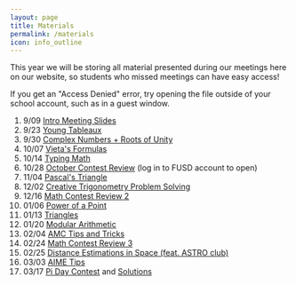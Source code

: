 ```yaml
---
layout: page
title: Materials
permalink: /materials
icon: info_outline
---
```


This year we will be storing all material presented during our meetings here on our website, so students who missed meetings can have easy access!

If you get an "Access Denied" error, try opening the file outside of your school account, such as in a guest window.

1. 9/09 [Intro Meeting Slides](https://drive.google.com/file/d/153Unq3jsodnlcPZe5AORtbfQWt5DrGEX/view?usp=sharing)
2. 9/23 [Young Tableaux](https://drive.google.com/file/d/1HLauJrhsGmtjEVsCqzOPjtNZqP-NyJE_/view?usp=sharing)
3. 9/30 [Complex Numbers + Roots of Unity](https://drive.google.com/file/d/1XYmwSG_3Gc_QEDeOFIqrliuTD4BrsEmE/view?usp=sharing)
4. 10/07 [Vieta's Formulas](https://drive.google.com/file/d/1qTNJNdxNfy-WSbSjWgtKcsATR5LdifOK/view?usp=sharing)
5. 10/14 [Typing Math](https://drive.google.com/file/d/1-YcC3uJST7BAWvJUVyPzMUXOYv2JPjcc/view?usp=sharing)
6. 10/28 [October Contest Review](https://drive.google.com/file/d/1cwWPIyq-HOfL8rFsSh0X3ttmawZXNRhK/view?usp=sharing) (log in to FUSD account to open) 
7. 11/04 [Pascal's Triangle](https://drive.google.com/file/d/1h7hjueiF1Aw_4sMw0CjTEwubje-HqCIe/view?usp=sharing)
8. 12/02 [Creative Trigonometry Problem Solving](https://drive.google.com/file/d/1KUebstkd3ioG5u9rZZRAkSmjUern20Dm/view?usp=sharing)
9. 12/16 [Math Contest Review 2](https://drive.google.com/file/d/1hiyAmny5fMSPZYeIXkczChJmGI1wFsIS/view?usp=sharing)
10. 01/06 [Power of a Point](https://drive.google.com/file/d/1v6C4ypBqvMSxb-fOfKVuqpNDlTpU-iQM/view?usp=sharing)
11. 01/13 [Triangles](https://drive.google.com/file/d/1GQcMYlDJAnCY8z4lBRt26vCCjWW5H4S0/view?usp=sharing)
12. 01/20 [Modular Arithmetic](https://drive.google.com/file/d/1ct5mIQmuacOnXU2BKvGSJPsF1ouQXQY7/view?usp=sharing)
13. 02/04 [AMC Tips and Tricks](https://drive.google.com/file/d/0B6EqGkZiy2-1THZMZ0RtYmhsb0FPbldjSzZwRFZCOEJlMHE0/view?usp=sharing)
14. 02/24 [Math Contest Review 3](https://drive.google.com/file/d/1gNPg2bGuRBski3yV8ZMM9esYtM7unMJi/view)
15. 02/25 [Distance Estimations in Space (feat. ASTRO club)](https://drive.google.com/file/d/1ypyN_ocE1PDDSfH2VllcqSDBltDVrnzO/view?usp=sharing)
16. 03/03 [AIME Tips](https://drive.google.com/file/d/1joSOr6PO4LVqoaiP7QoeveNqLwKAqRHU/view?usp=sharing)
17. 03/17 [Pi Day Contest](https://drive.google.com/file/d/1yu4dRAG9Q4AvjqOyCWjmdK0__U26lwYD/view) and [Solutions](https://drive.google.com/file/d/1f_PopQJdITJfvPtw3WiZrCVi59-PhEdw/view?usp=sharing)
